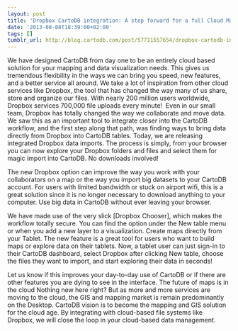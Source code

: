 ```yaml
---
layout: post
title: 'Dropbox CartoDB integration: A step forward for a full Cloud Mapping environment'
date: '2013-08-08T18:39:00+02:00'
tags: []
tumblr_url: http://blog.cartodb.com/post/57711557654/dropbox-cartodb-integration-a-step-forward-for-a-full
---
```

We have designed CartoDB from day one to be an entirely cloud based solution for your mapping and data visualization needs. This gives us tremendous flexibility in the ways we can bring you speed, new features, and a better service all around. We take a lot of inspiration from other cloud services like Dropbox, the tool that has changed the way many of us share, store and organize our files. With nearly 200 million users worldwide, Dropbox services 700,000 file uploads every minute! 
Even in our small team, Dropbox has totally changed the way we collaborate and move data. We saw this as an important tool to integrate closer into the CartoDB workflow, and the first step along that path, was finding ways to bring data directly from Dropbox into CartoDB tables. Today, we are releasing integrated Dropbox data imports. The process is simply, from your browser you can now explore your Dropbox folders and files and select them for magic import into CartoDB. No downloads involved!

The new Dropbox option can improve the way you work with your collaborators on a map or the way you import big datasets to your CartoDB account. For users with limited bandwidth or stuck on airport wifi, this is a great solution since it is no longer necessary to download anything to your computer. Use big data in CartoDB without ever leaving your browser.

We have made use of the very slick [Dropbox Chooser], which makes the workflow totally secure. You can find the option under the New table menu or when you add a new layer to a visualization.
Create maps directly from your Tablet.
The new feature is a great tool for users who want to build maps or explore data on their tablets. Now, a tablet user can just sign-in to their CartoDB dashboard, select Dropbox after clicking New table, choose the files they want to import, and start exploring their data in seconds!

Let us know if this improves your day-to-day use of CartoDB or if there are other features you are dying to see in the interface.
The future of maps is in the cloud
Nothing new here right? But as more and more services are moving to the cloud, the GIS and mapping market is remain predominantly on the Desktop. CartoDB vision is to become the mapping and GIS solution for the cloud age. By integrating with cloud-based file systems like Dropbox, we will close the loop in your cloud-based data management.
